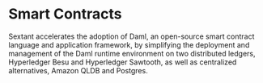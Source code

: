 # Smart Contracts

Sextant accelerates the adoption of Daml, an open-source smart contract language
and application framework, by simplifying the deployment and management of the
Daml runtime environment on two distributed ledgers, Hyperledger Besu and
Hyperledger Sawtooth, as well as centralized alternatives, Amazon QLDB and
Postgres.
